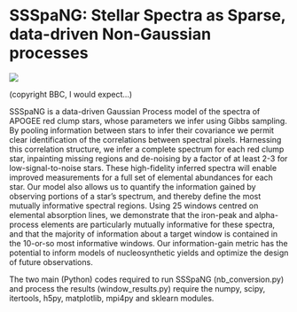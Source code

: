 # SSSpaNG: Stellar Spectra as Sparse, data-driven Non-Gaussian processes

![](http://45.media.tumblr.com/tumblr_m7bsi0W4Wz1qb05aco1_500.gif)

(copyright BBC, I would expect...)

SSSpaNG is a data-driven Gaussian Process model of the spectra of APOGEE red clump stars, whose parameters we infer using Gibbs sampling. By pooling information between stars to infer their covariance we permit clear identification of the correlations between spectral pixels. Harnessing this correlation structure, we infer a complete spectrum for each red clump star, inpainting missing regions and de-noising by a factor of at least 2-3 for low-signal-to-noise stars. These high-fidelity inferred spectra will enable improved measurements for a full set of elemental abundances for each star. Our model also allows us to quantify the information gained by observing portions of a star’s spectrum, and thereby define the most mutually informative spectral regions. Using 25 windows centred on elemental absorption lines, we demonstrate that the iron-peak and alpha-process elements are particularly mutually informative for these spectra, and that the majority of information about a target window is contained in the 10-or-so most informative windows. Our information-gain metric has the potential to inform models of nucleosynthetic yields and optimize the design of future observations.

The two main (Python) codes required to run SSSpaNG (nb_conversion.py) and process the results (window_results.py) require the numpy, scipy, itertools, h5py, matplotlib, mpi4py and sklearn modules.
